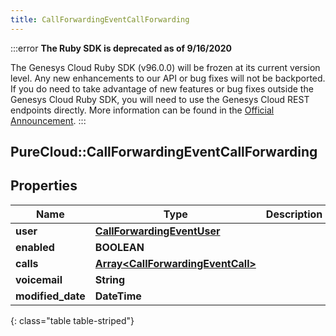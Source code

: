```yaml
---
title: CallForwardingEventCallForwarding
---
```


:::error
**The Ruby SDK is deprecated as of 9/16/2020**

The Genesys Cloud Ruby SDK (v96.0.0) will be frozen at its current version level. Any new enhancements to our API or bug fixes will not be backported. If you do need to take advantage of new features or bug fixes outside the Genesys Cloud Ruby SDK, you will need to use the Genesys Cloud REST endpoints directly. More information can be found in the [Official Announcement](https://developer.mypurecloud.com/forum/t/announcement-genesys-cloud-ruby-sdk-end-of-life/8850).
:::


## PureCloud::CallForwardingEventCallForwarding

## Properties

|Name | Type | Description | Notes|
|------------ | ------------- | ------------- | -------------|
| **user** | [**CallForwardingEventUser**](CallForwardingEventUser.html) |  | [optional] |
| **enabled** | **BOOLEAN** |  | [optional] |
| **calls** | [**Array&lt;CallForwardingEventCall&gt;**](CallForwardingEventCall.html) |  | [optional] |
| **voicemail** | **String** |  | [optional] |
| **modified_date** | **DateTime** |  | [optional] |
{: class="table table-striped"}


